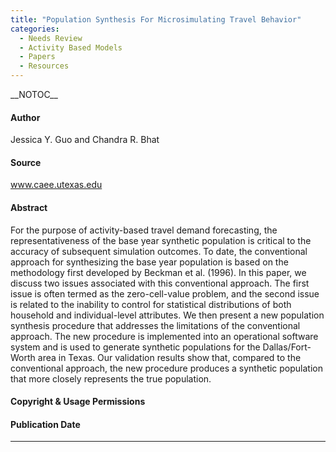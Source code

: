 ```yaml
---
title: "Population Synthesis For Microsimulating Travel Behavior"
categories:
  - Needs Review
  - Activity Based Models
  - Papers
  - Resources
---
```


\_\_NOTOC\_\_

#### Author

Jessica Y. Guo and Chandra R. Bhat

#### Source

www.caee.utexas.edu

#### Abstract

For the purpose of activity-based travel demand forecasting, the representativeness of the base year synthetic population is critical to the accuracy of subsequent simulation outcomes. To date, the conventional approach for synthesizing the base year population is based on the methodology first developed by Beckman et al. (1996). In this paper, we discuss two issues associated with this conventional approach. The first issue is often termed as the zero-cell-value problem, and the second issue is related to the inability to control for statistical distributions of both household and individual-level attributes. We then present a new population synthesis procedure that addresses the limitations of the conventional approach. The new procedure is implemented into an operational software system and is used to generate synthetic populations for the Dallas/Fort-Worth area in Texas. Our validation results show that, compared to the conventional approach, the new procedure produces a synthetic population that more closely represents the true population.

#### Copyright & Usage Permissions

#### Publication Date

------------------------------------------------------------------------

<comments />

